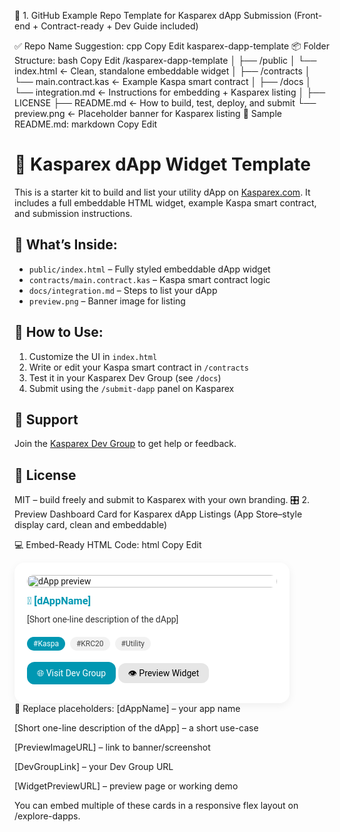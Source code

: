 📁 1. GitHub Example Repo Template for Kasparex dApp Submission
(Front-end + Contract-ready + Dev Guide included)

✅ Repo Name Suggestion:
cpp
Copy
Edit
kasparex-dapp-template
📦 Folder Structure:
bash
Copy
Edit
/kasparex-dapp-template
│
├── /public
│   └── index.html         ← Clean, standalone embeddable widget
│
├── /contracts
│   └── main.contract.kas  ← Example Kaspa smart contract
│
├── /docs
│   └── integration.md     ← Instructions for embedding + Kasparex listing
│
├── LICENSE
├── README.md              ← How to build, test, deploy, and submit
└── preview.png            ← Placeholder banner for Kasparex listing
📜 Sample README.md:
markdown
Copy
Edit
# 🧩 Kasparex dApp Widget Template

This is a starter kit to build and list your utility dApp on [Kasparex.com](https://kasparex.com). It includes a full embeddable HTML widget, example Kaspa smart contract, and submission instructions.

## 🔧 What’s Inside:
- `public/index.html` – Fully styled embeddable dApp widget
- `contracts/main.contract.kas` – Kaspa smart contract logic
- `docs/integration.md` – Steps to list your dApp
- `preview.png` – Banner image for listing

## 🚀 How to Use:
1. Customize the UI in `index.html`
2. Write or edit your Kaspa smart contract in `/contracts`
3. Test it in your Kasparex Dev Group (see `/docs`)
4. Submit using the `/submit-dapp` panel on Kasparex

## 💬 Support
Join the [Kasparex Dev Group](https://kasparex.com/groups/dev-tools) to get help or feedback.

## 📜 License
MIT – build freely and submit to Kasparex with your own branding.
🎛️ 2. Preview Dashboard Card for Kasparex dApp Listings
(App Store–style display card, clean and embeddable)

💻 Embed-Ready HTML Code:
html
Copy
Edit
<div style="border-radius:16px; background:#fff; box-shadow:0 4px 14px rgba(0,0,0,0.06); padding:20px; max-width:400px; font-family:Roboto; display:flex; flex-direction:column; gap:12px;">
  <img src="[PreviewImageURL]" alt="dApp preview" style="width:100%; border-radius:12px;">
  <h3 style="margin:0; color:#0097b2;">🧩 [dAppName]</h3>
  <p style="margin:0; color:#333;">[Short one-line description of the dApp]</p>

  <div style="display:flex; flex-wrap:wrap; gap:8px; margin-top:8px;">
    <span style="background:#0097b2; color:#fff; padding:4px 10px; border-radius:12px; font-size:12px;">#Kaspa</span>
    <span style="background:#f2f2f2; color:#444; padding:4px 10px; border-radius:12px; font-size:12px;">#KRC20</span>
    <span style="background:#f2f2f2; color:#444; padding:4px 10px; border-radius:12px; font-size:12px;">#Utility</span>
  </div>

  <a href="[DevGroupLink]" target="_blank" style="margin-top:10px; text-decoration:none; background:#0097b2; color:#fff; padding:10px 16px; border-radius:12px; text-align:center;">🌐 Visit Dev Group</a>
  <a href="[WidgetPreviewURL]" target="_blank" style="text-decoration:none; background:#e6e6e6; color:#000; padding:8px 16px; border-radius:12px; text-align:center;">👁️ Preview Widget</a>
</div>
🔁 Replace placeholders:
[dAppName] – your app name

[Short one-line description of the dApp] – a short use-case

[PreviewImageURL] – link to banner/screenshot

[DevGroupLink] – your Dev Group URL

[WidgetPreviewURL] – preview page or working demo

You can embed multiple of these cards in a responsive flex layout on /explore-dapps.
